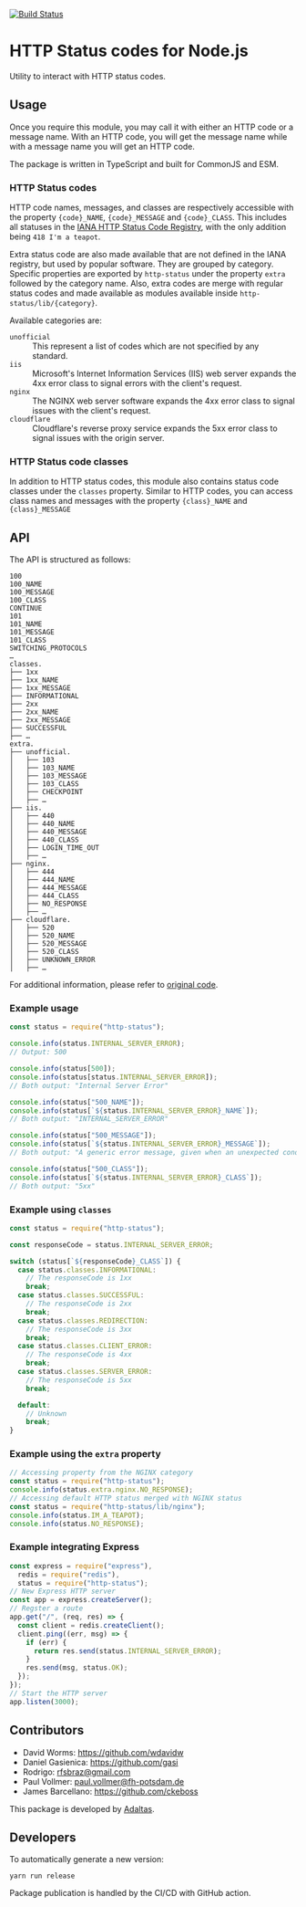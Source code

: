 [![Build Status](https://secure.travis-ci.org/adaltas/node-http-status.png)](http://travis-ci.org/adaltas/node-http-status)

# HTTP Status codes for Node.js

Utility to interact with HTTP status codes.

## Usage

Once you require this module, you may call it with either an HTTP code or a message name. With an HTTP code, you will get the message name while with a message name you will get an HTTP code.

The package is written in TypeScript and built for CommonJS and ESM.

### HTTP Status codes

HTTP code names, messages, and classes are respectively accessible with the property `{code}_NAME`, `{code}_MESSAGE` and `{code}_CLASS`. This includes all statuses in the [IANA HTTP Status Code Registry](https://www.iana.org/assignments/http-status-codes/http-status-codes.xhtml), with the only addition being `418 I'm a teapot`.

Extra status code are also made available that are not defined in the IANA registry, but used by popular software. They are grouped by category. Specific properties are exported by `http-status` under the property `extra` followed by the category name. Also, extra codes are merge with regular status codes and made available as modules available inside `http-status/lib/{category}`.

Available categories are:

<dl>
  <dt><code>unofficial</code></dt>
  <dd>This represent a list of codes which are not specified by any standard.</dd>
  <dt><code>iis</code></dt>
  <dd>Microsoft's Internet Information Services (IIS) web server expands the 4xx error class to signal errors with the client's request.</dd>
  <dt><code>nginx</code></dt>
  <dd>The NGINX web server software expands the 4xx error class to signal issues with the client's request.</dd>
  <dt><code>cloudflare</code></dt>
  <dd>Cloudflare's reverse proxy service expands the 5xx error class to signal issues with the origin server.</dd>
</dl>

### HTTP Status code classes

In addition to HTTP status codes, this module also contains status code classes under the `classes` property. Similar to HTTP codes, you can access class names and messages with the property `{class}_NAME` and `{class}_MESSAGE`

## API

The API is structured as follows:

```
100
100_NAME
100_MESSAGE
100_CLASS
CONTINUE
101
101_NAME
101_MESSAGE
101_CLASS
SWITCHING_PROTOCOLS
…
classes.
├── 1xx
├── 1xx_NAME
├── 1xx_MESSAGE
├── INFORMATIONAL
├── 2xx
├── 2xx_NAME
├── 2xx_MESSAGE
├── SUCCESSFUL
├── …
extra.
├── unofficial.
│   ├── 103
│   ├── 103_NAME
│   ├── 103_MESSAGE
│   ├── 103_CLASS
│   ├── CHECKPOINT
│   ├── …
├── iis.
│   ├── 440
│   ├── 440_NAME
│   ├── 440_MESSAGE
│   ├── 440_CLASS
│   ├── LOGIN_TIME_OUT
│   ├── …
├── nginx.
│   ├── 444
│   ├── 444_NAME
│   ├── 444_MESSAGE
│   ├── 444_CLASS
│   ├── NO_RESPONSE
│   ├── …
├── cloudflare.
│   ├── 520
│   ├── 520_NAME
│   ├── 520_MESSAGE
│   ├── 520_CLASS
│   ├── UNKNOWN_ERROR
│   ├── …
```

For additional information, please refer to [original code](./src/index.litcoffee).

### Example usage

```javascript
const status = require("http-status");

console.info(status.INTERNAL_SERVER_ERROR);
// Output: 500

console.info(status[500]);
console.info(status[status.INTERNAL_SERVER_ERROR]);
// Both output: "Internal Server Error"

console.info(status["500_NAME"]);
console.info(status[`${status.INTERNAL_SERVER_ERROR}_NAME`]);
// Both output: "INTERNAL_SERVER_ERROR"

console.info(status["500_MESSAGE"]);
console.info(status[`${status.INTERNAL_SERVER_ERROR}_MESSAGE`]);
// Both output: "A generic error message, given when an unexpected condition was encountered and no more specific message is suitable."

console.info(status["500_CLASS"]);
console.info(status[`${status.INTERNAL_SERVER_ERROR}_CLASS`]);
// Both output: "5xx"
```

### Example using `classes`

```javascript
const status = require("http-status");

const responseCode = status.INTERNAL_SERVER_ERROR;

switch (status[`${responseCode}_CLASS`]) {
  case status.classes.INFORMATIONAL:
    // The responseCode is 1xx
    break;
  case status.classes.SUCCESSFUL:
    // The responseCode is 2xx
    break;
  case status.classes.REDIRECTION:
    // The responseCode is 3xx
    break;
  case status.classes.CLIENT_ERROR:
    // The responseCode is 4xx
    break;
  case status.classes.SERVER_ERROR:
    // The responseCode is 5xx
    break;

  default:
    // Unknown
    break;
}
```

### Example using the `extra` property

```javascript
// Accessing property from the NGINX category
const status = require("http-status");
console.info(status.extra.nginx.NO_RESPONSE);
// Accessing default HTTP status merged with NGINX status
const status = require("http-status/lib/nginx");
console.info(status.IM_A_TEAPOT);
console.info(status.NO_RESPONSE);
```

### Example integrating Express

```javascript
const express = require("express"),
  redis = require("redis"),
  status = require("http-status");
// New Express HTTP server
const app = express.createServer();
// Regster a route
app.get("/", (req, res) => {
  const client = redis.createClient();
  client.ping((err, msg) => {
    if (err) {
      return res.send(status.INTERNAL_SERVER_ERROR);
    }
    res.send(msg, status.OK);
  });
});
// Start the HTTP server
app.listen(3000);
```

## Contributors

- David Worms: <https://github.com/wdavidw>
- Daniel Gasienica: <https://github.com/gasi>
- Rodrigo: <rfsbraz@gmail.com>
- Paul Vollmer: <paul.vollmer@fh-potsdam.de>
- James Barcellano: <https://github.com/ckeboss>

This package is developed by [Adaltas](https://www.adaltas.com).

## Developers

To automatically generate a new version:

```
yarn run release
```

Package publication is handled by the CI/CD with GitHub action.
